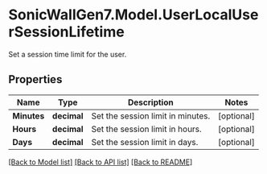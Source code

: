 # SonicWallGen7.Model.UserLocalUserSessionLifetime
Set a session time limit for the user.

## Properties

Name | Type | Description | Notes
------------ | ------------- | ------------- | -------------
**Minutes** | **decimal** | Set the session limit in minutes. | [optional] 
**Hours** | **decimal** | Set the session limit in hours. | [optional] 
**Days** | **decimal** | Set the session limit in days. | [optional] 

[[Back to Model list]](../README.md#documentation-for-models) [[Back to API list]](../README.md#documentation-for-api-endpoints) [[Back to README]](../README.md)

